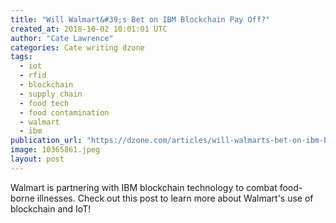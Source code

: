 ```yaml
---
title: "Will Walmart&#39;s Bet on IBM Blockchain Pay Off?"
created_at: 2018-10-02 10:01:01 UTC
author: "Cate Lawrence"
categories: Cate writing dzone
tags: 
  - iot
  - rfid
  - blockchain
  - supply chain
  - food tech
  - food contamination
  - walmart
  - ibm
publication_url: "https://dzone.com/articles/will-walmarts-bet-on-ibm-blockchain-pay-off"
image: 10365861.jpeg
layout: post
---
```

Walmart is partnering with IBM blockchain technology to combat food-borne illnesses. Check out this post to learn more about Walmart's use of blockchain and IoT!

